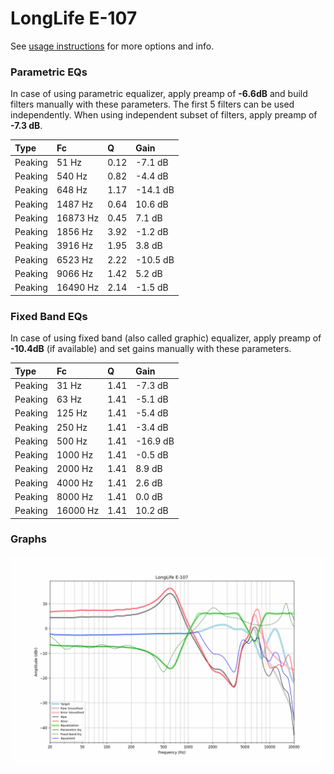 # LongLife E-107
See [usage instructions](https://github.com/jaakkopasanen/AutoEq#usage) for more options and info.

### Parametric EQs
In case of using parametric equalizer, apply preamp of **-6.6dB** and build filters manually
with these parameters. The first 5 filters can be used independently.
When using independent subset of filters, apply preamp of **-7.3 dB**.

| Type    | Fc       |    Q | Gain     |
|:--------|:---------|:-----|:---------|
| Peaking | 51 Hz    | 0.12 | -7.1 dB  |
| Peaking | 540 Hz   | 0.82 | -4.4 dB  |
| Peaking | 648 Hz   | 1.17 | -14.1 dB |
| Peaking | 1487 Hz  | 0.64 | 10.6 dB  |
| Peaking | 16873 Hz | 0.45 | 7.1 dB   |
| Peaking | 1856 Hz  | 3.92 | -1.2 dB  |
| Peaking | 3916 Hz  | 1.95 | 3.8 dB   |
| Peaking | 6523 Hz  | 2.22 | -10.5 dB |
| Peaking | 9066 Hz  | 1.42 | 5.2 dB   |
| Peaking | 16490 Hz | 2.14 | -1.5 dB  |

### Fixed Band EQs
In case of using fixed band (also called graphic) equalizer, apply preamp of **-10.4dB**
(if available) and set gains manually with these parameters.

| Type    | Fc       |    Q | Gain     |
|:--------|:---------|:-----|:---------|
| Peaking | 31 Hz    | 1.41 | -7.3 dB  |
| Peaking | 63 Hz    | 1.41 | -5.1 dB  |
| Peaking | 125 Hz   | 1.41 | -5.4 dB  |
| Peaking | 250 Hz   | 1.41 | -3.4 dB  |
| Peaking | 500 Hz   | 1.41 | -16.9 dB |
| Peaking | 1000 Hz  | 1.41 | -0.5 dB  |
| Peaking | 2000 Hz  | 1.41 | 8.9 dB   |
| Peaking | 4000 Hz  | 1.41 | 2.6 dB   |
| Peaking | 8000 Hz  | 1.41 | 0.0 dB   |
| Peaking | 16000 Hz | 1.41 | 10.2 dB  |

### Graphs
![](./LongLife%20E-107.png)